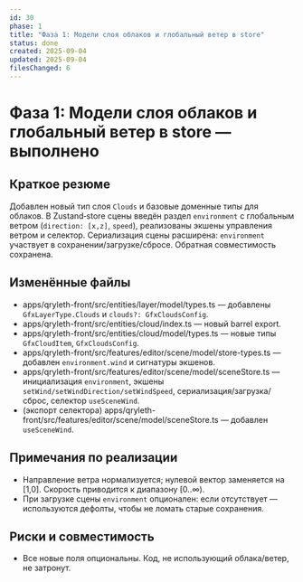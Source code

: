 ```yaml
---
id: 30
phase: 1
title: "Фаза 1: Модели слоя облаков и глобальный ветер в store"
status: done
created: 2025-09-04
updated: 2025-09-04
filesChanged: 6
---
```


# Фаза 1: Модели слоя облаков и глобальный ветер в store — выполнено

## Краткое резюме
Добавлен новый тип слоя `Clouds` и базовые доменные типы для облаков. В Zustand‑store сцены введён раздел `environment` с глобальным ветром (`direction: [x,z]`, `speed`), реализованы экшены управления ветром и селектор. Сериализация сцены расширена: `environment` участвует в сохранении/загрузке/сбросе. Обратная совместимость сохранена.

## Изменённые файлы
- apps/qryleth-front/src/entities/layer/model/types.ts — добавлены `GfxLayerType.Clouds` и `clouds?: GfxCloudsConfig`.
- apps/qryleth-front/src/entities/cloud/index.ts — новый barrel export.
- apps/qryleth-front/src/entities/cloud/model/types.ts — новые типы `GfxCloudItem`, `GfxCloudsConfig`.
- apps/qryleth-front/src/features/editor/scene/model/store-types.ts — добавлен `environment.wind` и сигнатуры экшенов.
- apps/qryleth-front/src/features/editor/scene/model/sceneStore.ts — инициализация `environment`, экшены `setWind/setWindDirection/setWindSpeed`, сериализация/загрузка/сброс, селектор `useSceneWind`.
- (экспорт селектора) apps/qryleth-front/src/features/editor/scene/model/sceneStore.ts — добавлен `useSceneWind`.

## Примечания по реализации
- Направление ветра нормализуется; нулевой вектор заменяется на [1,0]. Скорость приводится к диапазону [0..∞).
- При загрузке сцены `environment` опционален: если отсутствует — используются дефолты, чтобы не ломать старые сохранения.

## Риски и совместимость
- Все новые поля опциональны. Код, не использующий облака/ветер, не затронут.

